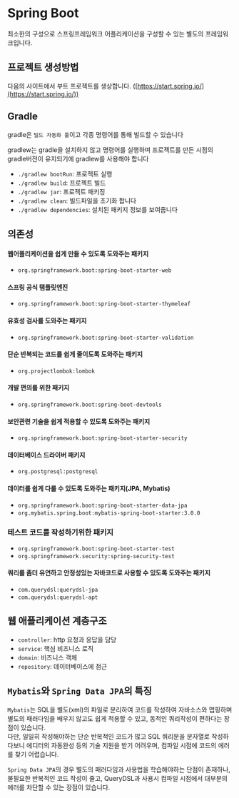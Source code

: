 # Spring Boot
최소한의 구성으로 스프링프레임워크 어플리케이션을 구성할 수 있는 별도의 프레임워크입니다.

## 프로젝트 생성방법
다음의 사이트에서 부트 프로젝트를 생상합니다. ([https://start.spring.io/](https://start.spring.io/))

## Gradle
gradle은 `빌드 자동화 툴`이고 각종 명령어를 통해 빌드할 수 있습니다

gradlew는 gradle을 설치하지 않고 명령어를 실행하며 프로젝트를 만든 시점의 gradle버전이 유지되기에 gradlew를 사용해야 합니다
- `./gradlew bootRun`: 프로젝트 실행
- `./gradlew build`: 프로젝트 빌드
- `./gradlew jar`: 프로젝트 패키징
- `./gradlew clean`: 빌드파일을 초기화 합니다
- `./gradlew dependencies`: 설치된 패키지 정보를 보여줍니다

## 의존성

#### 웹어플리케이션을 쉽게 만들 수 있도록 도와주는 패키지
- `org.springframework.boot:spring-boot-starter-web`

#### 스프링 공식 탬플릿엔진
- `org.springframework.boot:spring-boot-starter-thymeleaf`

#### 유효성 검사를 도와주는 패키지
- `org.springframework.boot:spring-boot-starter-validation`

#### 단순 반복되는 코드를 쉽게 줄이도록 도와주는 패키지
- `org.projectlombok:lombok`

#### 개발 편의를 위한 패키지
- `org.springframework.boot:spring-boot-devtools`

#### 보안관련 기술을 쉽게 적용할 수 있도록 도와주는 패키지
- `org.springframework.boot:spring-boot-starter-security`

#### 데이터베이스 드라이버 패키지
- `org.postgresql:postgresql`

#### 데이터를 쉽게 다룰 수 있도록 도와주는 패키지(JPA, Mybatis)
- `org.springframework.boot:spring-boot-starter-data-jpa`
- `org.mybatis.spring.boot:mybatis-spring-boot-starter:3.0.0`

### 테스트 코드를 작성하기위한 패키지
- `org.springframework.boot:spring-boot-starter-test`
- `org.springframework.security:spring-security-test`

#### 쿼리를 좀더 유연하고 안정성있는 자바코드로 사용할 수 있도록 도와주는 패키지
- `com.querydsl:querydsl-jpa`
- `com.querydsl:querydsl-apt`

## 웹 애플리케이션 계층구조
- `controller`: http 요청과 응답을 담당
- `service`: 핵심 비즈니스 로직
- `domain`: 비즈니스 객체
- `repository`: 데이터베이스에 점근

## `Mybatis`와 `Spring Data JPA`의 특징
`Mybatis`는 SQL을 별도(xml)의 파일로 분리하여 코드를 작성하여 자바소스와 맵핑하며
별도의 패러다임을 배우지 않고도 쉽게 적용할 수 있고, 동적인 쿼리작성이 편하다는 장점이 있습니다.  
다만, 일일히 작성해야하는 단순 반복적인 코드가 많고 SQL 쿼리문을 문자열로 작성하다보니 에디터의 자동완성 등의 기술 지원을 받기 어려우며, 컴파일 시점에 코드의 에러를 찾기 어렵습니다.

`Spring Data JPA`의 경우 별도의 패러다임과 사용법을 학습해야하는 단점이 존재하나, 불필요한 반복적인 코드 작성이 줄고, QueryDSL과 사용시 컴파일 시점에서 대부분의 에러를 차단할 수 있는 장점이 있습니다.